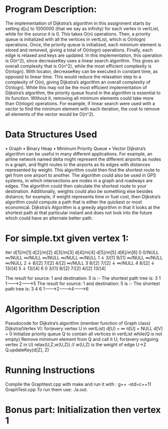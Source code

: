 # Program Description:
The implementation of Dijkstra’s algorithm in this assignment starts by setting d[u] to 1000000 (that we say as infinity) for each vertex in vertList, while for the source it is 0. This takes O(n) operations.
Then, a priority queue is initialized with all the vertices in vertList, which is O(nlogn) operations. Once, the priority queue is initialized, each minimum element is stored and removed, giving a total of O(nlogn) operations. Finally, each edge is relaxed and keys are updated. In this implementation, this operation is O(n^2), since decreaseKey uses a linear search algorithm. This gives an overall complexity that is O(n^2), while the most efficient complexity is O(nlogn).
With locator, decreaseKey can be executed in constant time, as opposed to linear time. This would reduce the relaxation step to a complexity of O(n), giving Dijkstra’s algorithm an overall complexity of O(nlogn).
While this may not be the most efficient implementation of Dijkstra’s algorithm, the priority queue found in the algorithm is essential to its function. Without it, removing all minimum elements could take more than O(nlogn) operations. For example, if linear search were used with a vector to find the minimum element with each iteration, the cost to remove all elements of the vector would be O(n^2).

# Data Structures Used
• Graph
• Binary Heap
• Minimum Priority Queue
• Vector
Dijkstra’s algorithm can be useful in many different applications. For example, an airline network named delta might represent the different airports as nodes in a graph, and flight routes to the airports as its edges with distances represented by weight. This algorithm could then find the shortest route to get from one airport to another. The algorithm could also be used in GPS systems, in which intersections are nodes in a graph and roadways are edges. The algorithm could then calculate the shortest route to your destination. Additionally, weights could also be something else besides distance; for example, if weight represents time or fuel cost, then Dijkstra’s algorithm could compute a path that is either the quickest or most economical.
Dijkstra’s Algorithm is a greedy algorithm in that it looks at the shortest path at that particular instant and does not look into the future which could have an alternate better path.

# For simple.txt given vertex 1:
iter	d[1]/m[1]	d[2]/m[2]	d[3]/m[3]	d[4]/m[4]	d[5]/m[5]	d[6]/m[6]
0	0/NULL	∞/NULL	∞/NULL	∞/NULL	∞/NULL	∞/NULL
1	↓	3/[1]	9/[1]	∞/NULL	∞/NULL	∞/NULL
2		↓	8/[2]	7/[2]	4/[2]	∞/NULL
3			8/[2]	7/[2]	↓	∞/NULL
4			8/[2]	↓		13/[4]
5			↓			13/[4]
6	0	3/[1]	8/[2]	7/[2]	4/[2]	13/[4]

The result for source: 1 and destination: 5 is :-
The shortest path tree is:
   3        1
1--->2--->5
The result for source: 1 and destination: 5 is :-
The shortest path tree is:
   3       4       6
1--->2--->4--->6

# Algorithm Description
Pseudocode for Dijkstra’s algorithm (member function of Graph class)
Dijkstra(Vertex V):
for(every vertex U in vertList)
d[U] = ∞
π[U] = NULL
d[V] = 0
Initialize priority queue Q to contain all vertices in vertList
while(Q is not empty)
Remove minimum element from Q and call it U;
for(every outgoing vertex Z in U)
relax(U,Z,w(U,Z)) // w(U,Z) is the weight of edge U->Z
Q.updateKey(d[Z], Z)

# Running Instructions
Compile the Graphtest.cpp with make and run it with : g++ -std=c++11 GraphTest.cpp
To run them use: ./a.out.

# Bonus part: Initialization then vertex 1       

